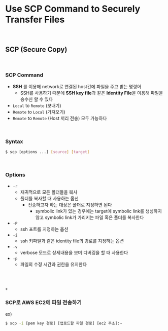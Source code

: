 # Use SCP Command to Securely Transfer Files

<br>

## SCP (Secure Copy) 

<br>

### SCP Command

- **SSH** 를 이용해  network로 연결된 host간에 파일을 주고 받는 명령어
  - SSH를 사용하기 때문에 **SSH key file**과 같은 **Identity File**을 이용해 파일을 송수신 할 수 있다
- `Local` to `Remote` (보내기)
- `Remote` to `Local` (가져오기)
- `Remote` to `Remote`  (Host 끼리 전송) 모두 가능하다

<br>

### Syntax

```bash
$ scp [options ...] [source] [target]
```

<br>

### Options

- `-r` 
  - 재귀적으로 모든 폴더들을 복사
  - 폴더를 복사할 때 사용하는 옵션
    - 전송하고자 하는 대상은 폴더로 지정하면 된다 
      - symbolic link가 있는 경우에는 target에 symbolic link를 생성하지 않고 symbolic link가 가리키는 파일 혹은 폴더를 복사한다
- `-P` 
  - ssh 포트를 지정하는 옵션
- `-i` 
  - ssh 키파일과 같은 identity file의 경로를 지정하는 옵션
- `-v`
  -  verbose 모드로 상세내용을 보며 디버깅을 할 때 사용한다
- `-p` 
  - 파일의 수정 시간과 권한을 유지한다

<br>

<br>

`+`

### SCP로 AWS EC2에 파일 전송하기

ex)

```bash
$ scp -i [pem key 경로] [업로드할 파일 경로] [ec2 주소]:~
```

